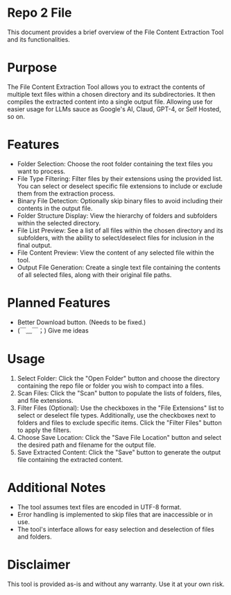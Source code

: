 # Repo 2 File
This document provides a brief overview of the File Content Extraction Tool and its functionalities.

# Purpose
The File Content Extraction Tool allows you to extract the contents of multiple text files within a chosen directory and its subdirectories. It then compiles the extracted content into a single output file. Allowing use for easier usage for LLMs sauce as Google's AI, Claud, GPT-4, or Self Hosted, so on.

# Features
- Folder Selection: Choose the root folder containing the text files you want to process.
- File Type Filtering: Filter files by their extensions using the provided list. You can select or deselect specific file extensions to include or exclude them from the extraction process.
- Binary File Detection: Optionally skip binary files to avoid including their contents in the output file.
- Folder Structure Display: View the hierarchy of folders and subfolders within the selected directory.
- File List Preview: See a list of all files within the chosen directory and its subfolders, with the ability to select/deselect files for inclusion in the final output.
- File Content Preview: View the content of any selected file within the tool.
- Output File Generation: Create a single text file containing the contents of all selected files, along with their original file paths.

# Planned Features
* Better Download button. (Needs to be fixed.)
* (￣﹏￣；) Give me ideas

# Usage
1. Select Folder: Click the "Open Folder" button and choose the directory containing the repo file or folder you wish to compact into a files.
2. Scan Files: Click the "Scan" button to populate the lists of folders, files, and file extensions.
3. Filter Files (Optional): Use the checkboxes in the "File Extensions" list to select or deselect file types. Additionally, use the checkboxes next to folders and files to exclude specific items. Click the "Filter Files" button to apply the filters.
4. Choose Save Location: Click the "Save File Location" button and select the desired path and filename for the output file.
5. Save Extracted Content: Click the "Save" button to generate the output file containing the extracted content.

# Additional Notes
- The tool assumes text files are encoded in UTF-8 format.
- Error handling is implemented to skip files that are inaccessible or in use.
- The tool's interface allows for easy selection and deselection of files and folders.

# Disclaimer
This tool is provided as-is and without any warranty. Use it at your own risk.
